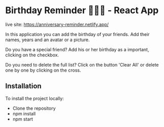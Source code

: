 # Birthday Reminder 🥳🎉🎂 - React App

live site: https://anniversary-reminder.netlify.app/

In this application you can add the birthday of your friends.
Add their names, years and an avatar or a picture.

Do you have a special friend? Add his or her birthday
as a important, clicking on the checkbox.

Do you need to delete the full list? Click on the button 'Clear All' or delete one by one by clicking on the cross.

## Installation

To install the project locally:

- Clone the repository
- npm install
- npm start
